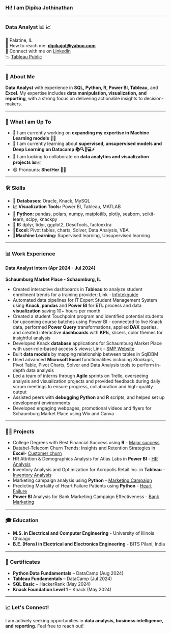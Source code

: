 ### Hi! I am Dipika Jothinathan  

----------------------------------------------------------------------------------------------------------------------------------------------------------------
### **Data Analyst 📊 📈**  
📍 Palatine, IL  
📧 How to reach me: **dipikajot@yahoo.com**  
🤝 Connect with me on [LinkedIn](http://www.linkedin.com/in/dipika-jothinathan)  
📉 [Tableau Public](https://public.tableau.com/app/profile/dipika.jothinathan/vizzes)   

----------------------------------------------------------------------------------------------------------------------------------------------------------------
### 👋 About Me  
**Data Analyst** with experience in **SQL, Python, R, Power BI, Tableau,** and **Excel**. My expertise includes **data manipulation, visualization, and reporting**, with a strong focus on delivering actionable insights to decision-makers.  

----------------------------------------------------------------------------------------------------------------------------------------------------------------
### 🚀 What I am Up To  
- 🌟 I am currently working on **expanding my expertise in Machine Learning models 🤖💡**  
- 🌱 I am currently learning about **supervised, unsupervised models and Deep Learning on Datacamp 📚🔍🧠💻⚡**  
- 👯 I am looking to collaborate on **data analytics and visualization projects  📊📈**  
- 😄 Pronouns: **She/Her 👩‍🦰**  
  
----------------------------------------------------------------------------------------------------------------------------------------------------------------
### 🛠️ Skills  
- **💾 Databases:** Oracle, Knack, MySQL  
- **📈 Visualization Tools:** Power BI, Tableau, MATLAB  
- **🐍 Python:** pandas, polars, numpy, matplotlib, plotly, seaborn, scikit-learn, scipy, knackpy  
- **🔢 R:** dplyr, tidyr, ggplot2, DescTools, factoextra 
- **🔲Excel:** Pivot tables, charts, Solver, Data Analysis, VBA
- **🤖Machine Learning:** Supervised learning, Unsupervised learning
  
----------------------------------------------------------------------------------------------------------------------------------------------------------------
### 📊 Work Experience  
#### **Data Analyst Intern (Apr 2024 - Jul 2024)**  
**Schaumburg Market Place - Schaumburg, IL**  
-	Created interactive dashboards in **Tableau** to analyze student enrollment trends for a training provider; Link - [Infotekguide](https://public.tableau.com/app/profile/dipika.jothinathan/viz/Infotekguide/Dashboard)
-	Automated data pipelines for IT Expert Student Management System using **Knack, pandas** and **Power BI** for **ETL** process and data **visualization** saving 10+ hours per month
-	Created a student Touchpoint program and identified potential students for upcoming course batches using Power BI - connected to live Knack data, performed **Power Query** transformations, applied **DAX** queries, and created interactive **dashboards** with **KPI**s, slicers, color themes for insightful analysis
-	Developed Knack **database** applications for Schaumburg Market Place with user-role-based access & views; Link -  [SMP Website](https://www.schaumburgmarketplace.net/) 
-	Built **data models** by mapping relationship between tables in SqlDBM
-	Used advanced **Microsoft Excel** functionalities including Xlookups, Pivot Table, Pivot Charts, Solver and Data Analysis tools to perform in-depth data analysis
-	Led a team of interns through **Agile** sprints on Trello, overseeing analysis and visualization projects and provided feedback during daily scrum meetings to ensure progress, collaboration and high-quality output
-	Assisted peers with **debugging** **Python** and **R** scripts, and helped set up development environments
-	Developed engaging webpages, promotional videos and flyers for Schaumburg Market Place using Wix and Canva

----------------------------------------------------------------------------------------------------------------------------------------------------------------
### 🧑‍💻 Projects
- College Degrees with Best Financial Success using **R** - [Major success](https://github.com/DipikaJothinathan/R/blob/main/College%20Degrees/Presentation.pdf)
- Databel-Telecom Churn Trends: Insights and Retention Strategies in **Excel**- [Customer churn](https://github.com/DipikaJothinathan/Excel/blob/main/Customer%20Churn/Databel_presentation.pdf)
- HR Attrition & Demographics Analysis for Atlas Labs in **Power BI** - [HR Analysis](https://app.powerbi.com/view?r=eyJrIjoiMTA5ZmU2Y2ItNTBiNC00NzFhLTg3ZGQtZWEzYmZjOTExZjA4IiwidCI6IjRmMWI1YjhhLWZiNzUtNDhlZC1hMzYwLWFkMmRkM2E0MGIyYSJ9)
- Inventory Analysis and Optimization for Acropolis Retail Inc. in **Tableau** - [Inventory Analysis](https://public.tableau.com/app/profile/dipika.jothinathan/viz/InventoryAnalysis_17417899032240/InventoryAnalysis)
- Marketing campaign analysis using **Python** - [Marketing Campaign](https://github.com/DipikaJothinathan/Python-pandas/blob/main/Marketing%20Campaign/marketing.ipynb)
- Predicting Mortality of Heart Failure Patients using **Python** - [Heart Failure](https://github.com/DipikaJothinathan/Python-ML/blob/main/Heart%20Failure/heart_py.ipynb)
- **Power BI** Analysis for Bank Marketing Campaign Effectiveness - [Bank Marketing](https://app.powerbi.com/view?r=eyJrIjoiNjcwZWMwOGMtZjA4Ni00ZDJlLWI1OWEtYWU4ZWRjNWExYWY0IiwidCI6IjRmMWI1YjhhLWZiNzUtNDhlZC1hMzYwLWFkMmRkM2E0MGIyYSJ9)

----------------------------------------------------------------------------------------------------------------------------------------------------------------
### 🎓 Education  
- **M.S. in Electrical and Computer Engineering** - University of Illinois Chicago  
- **B.E. (Hons) in Electrical and Electronics Engineering** - BITS Pilani, India  

----------------------------------------------------------------------------------------------------------------------------------------------------------------
### 📝 Certificates
- **Python Data Fundamentals** – DataCamp (Aug 2024)  
- **Tableau Fundamentals** – DataCamp (Jul 2024)  
- **SQL Basic** – HackerRank (May 2024)  
- **Knack Foundation Level 1** – Knack (May 2024)  

----------------------------------------------------------------------------------------------------------------------------------------------------------------
### 📈 Let's Connect!  
I am actively seeking opportunities in **data analysis, business intelligence, and reporting**. Feel free to reach out! 
